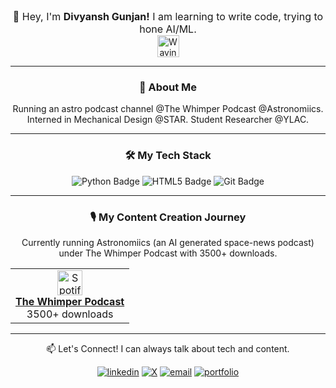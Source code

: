 <div align="center">

<div style="font-size:16px">👋 Hey, I'm <b>Divyansh Gunjan!</b> I am learning to write code, trying to hone AI/ML.</div> <img src="https://media1.giphy.com/media/v1.Y2lkPTc5MGI3NjExdjk0MGZ1ZjZndXR5Nmt5a3RycmlkdWxmZTQ5cmJrZDQ3d3d1dDBtZiZlcD12MV9pbnRlcm5hb19naWZfYnlfaWQmY3Q9cw/4xxzGU0LelJmZ1Kulx/giphy.gif" alt="Waving Hand" style="height: 2.5em; vertical-align: middle;" align="center">
</div>

---
<div align="center">
<h3>🚀 About Me</h3>

<p>
Running an astro podcast channel @The Whimper Podcast @Astronomiics. Interned in Mechanical Design @STAR. Student Researcher @YLAC.</p>
</div>

---
<div align="center">
<h3>🛠️ My Tech Stack</h3>

<p>
<img src="https://img.shields.io/badge/Python-3776AB?style=for-the-badge&logo=python&logoColor=white" alt="Python Badge"/>
<img src="https://img.shields.io/badge/HTML5-E34F26?style=for-the-badge&logo=html5&logoColor=white" alt="HTML5 Badge"/>
<img src="https://img.shields.io/badge/Git-F05032?style=for-the-badge&logo=git&logoColor=white" alt="Git Badge"/>
</p>
</div>

---
<div align="center">
<h3>🎙️ My Content Creation Journey</h3>
Currently running Astronomiics (an AI generated space-news podcast) under The Whimper Podcast with 3500+ downloads.

<table align="center">
<tr>
<td align="center">
<a href="https://open.spotify.com/show/7xB04oc0PX9A485OUX7sUC" target="_blank">
<img src="https://www.vectorlogo.zone/logos/spotify/spotify-icon.svg" width="40px" alt="Spotify Podcast"/>
<br />
<strong>The Whimper Podcast</strong>
</a>
<br />
<!-- <img src="" alt="Podcast Downloads"/> -->3500+ downloads
</td>
</tr>
</table>
</div>

---
<div align="center">
📫 Let's Connect! I can always talk about tech and content.

<!-- <p>&nbsp;</p> -->
<p align="center">
<!-- <a href="https://www.linkedin.com/in/divgunjan/" target="_blank">
<img src="https://img.icons8.com/?size=100&id=xuvGCOXi8Wyg&format=png&color=000000" alt="LinkedIn"style="height:3rem"/>
</a> -->

[![linkedin](https://img.shields.io/badge/Linkedin-blue)](https://www.linkedin.com/in/divgunjan/)
[![X](https://img.shields.io/badge/X.com-black)](https://x.com/div_gunjan)
[![email](https://img.shields.io/badge/Gmail-red)](mailto:yourname@example.com)
[![portfolio](https://img.shields.io/badge/Folio↗-blueviolet)](https://divgunjan.github.io/)

</p>
</div>
